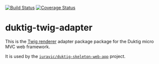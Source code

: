 [![Build Status](https://travis-ci.org/iuravic/duktig-twig-adapter.svg?branch=master)](https://travis-ci.org/iuravic/duktig-twig-adapter) [![Coverage Status](https://coveralls.io/repos/github/iuravic/duktig-twig-adapter/badge.svg?branch=master)](https://coveralls.io/github/iuravic/duktig-twig-adapter?branch=master)

# duktig-twig-adapter

This is the [Twig renderer](https://github.com/twigphp/Twig) adapter package package for the Duktig micro MVC web framework. 

It is used by the [`iuravic/duktig-skeleton-web-app`](https://github.com/iuravic/duktig-skeleton-web-app) project.

